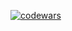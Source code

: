 [![codewars](https://www.codewars.com/users/pepe-popo/badges/small)](https://www.codewars.com/users/pepe-popo) 
